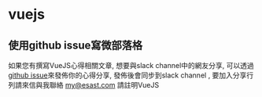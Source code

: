 # vuejs

## 使用github issue寫微部落格
如果您有撰寫VueJS心得相關文章, 想要與slack channel中的網友分享, 可以透過[github issue](https://github.com/softnshare/vuejs/issues)來發佈你的心得分享, 發佈後會同步到slack channel , 要加入分享行列請來信與我聯絡 my@esast.com 請註明VueJS
